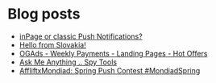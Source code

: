 # Blog posts
<!-- BLOG-POST-LIST:START -->
- [inPage or classic Push Notifications?](https://afflift.com/f/threads/inpage-or-classic-push-notifications.10471/)
- [Hello from Slovakia!](https://afflift.com/f/threads/hello-from-slovakia.10449/)
- [OGAds - Weekly Payments - Landing Pages - Hot Offers](https://afflift.com/f/threads/ogads-weekly-payments-landing-pages-hot-offers.3223/)
- [Ask Me Anything .. Spy Tools](https://afflift.com/f/threads/ask-me-anything-spy-tools.9343/)
- [AffliftxMondiad: Spring Push Contest #MondiadSpring](https://afflift.com/f/threads/affliftxmondiad-spring-push-contest-mondiadspring.10465/)
<!-- BLOG-POST-LIST:END -->
